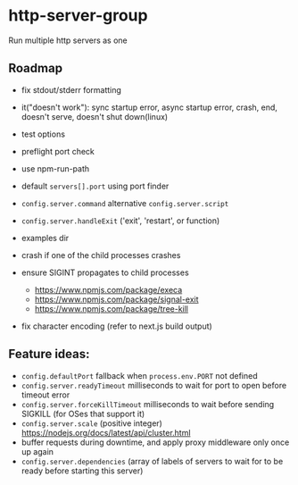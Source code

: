 # http-server-group
Run multiple http servers as one

## Roadmap

- fix stdout/stderr formatting
- it("doesn't work"): sync startup error, async startup error, crash, end, doesn't serve, doesn't shut down(linux)
- test options
- preflight port check
- use npm-run-path
- default `servers[].port` using port finder
- `config.server.command` alternative `config.server.script`
- `config.server.handleExit` ('exit', 'restart', or function)
- examples dir

- crash if one of the child processes crashes
- ensure SIGINT propagates to child processes
    - https://www.npmjs.com/package/execa
    - https://www.npmjs.com/package/signal-exit
    - https://www.npmjs.com/package/tree-kill

- fix character encoding (refer to next.js build output)

## Feature ideas:
- `config.defaultPort` fallback when `process.env.PORT` not defined
- `config.server.readyTimeout` milliseconds to wait for port to open before timeout error
- `config.server.forceKillTimeout` milliseconds to wait before sending SIGKILL (for OSes that support it)
- `config.server.scale` (positive integer) https://nodejs.org/docs/latest/api/cluster.html
- buffer requests during downtime, and apply proxy middleware only once up again
- `config.server.dependencies` (array of labels of servers to wait for to be ready before starting this server)
